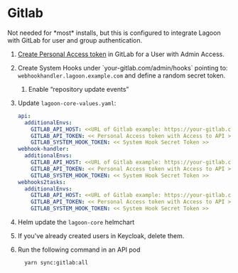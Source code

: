 # Gitlab

Not needed for \*most\* installs, but this is configured to integrate Lagoon with GitLab for user and group authentication.

1. [Create Personal Access token](https://docs.gitlab.com/ee/user/profile/personal\_access\_tokens.html) in GitLab for a User with Admin Access.
2. Create System Hooks under \`your-gitlab.com/admin/hooks\` pointing to: `webhookhandler.lagoon.example.com` and define a random secret token.
   1. Enable “repository update events”
3. Update `lagoon-core-values.yaml`:

    ```yaml title="lagoon-core-values.yaml"
    api:
      additionalEnvs:
        GITLAB_API_HOST: <<URL of Gitlab example: https://your-gitlab.com>>
        GITLAB_API_TOKEN: << Personal Access token with Access to API >>
        GITLAB_SYSTEM_HOOK_TOKEN: << System Hook Secret Token >>
    webhook-handler:
      additionalEnvs:
        GITLAB_API_HOST: <<URL of Gitlab example: https://your-gitlab.com>>
        GITLAB_API_TOKEN: << Personal Access token with Access to API >>
        GITLAB_SYSTEM_HOOK_TOKEN: << System Hook Secret Token >>
    webhooks2tasks:
      additionalEnvs:
        GITLAB_API_HOST: <<URL of Gitlab example: https://your-gitlab.com>>
        GITLAB_API_TOKEN: << Personal Access token with Access to API >>
        GITLAB_SYSTEM_HOOK_TOKEN: << System Hook Secret Token >>
    ```

4. Helm update the `lagoon-core` helmchart
5. If you've already created users in Keycloak, delete them.
6. Run the following command in an API pod

    ```bash
      yarn sync:gitlab:all
    ```
